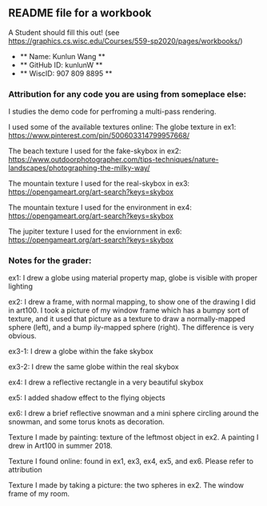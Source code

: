 ## README file for a workbook

A Student should fill this out! (see https://graphics.cs.wisc.edu/Courses/559-sp2020/pages/workbooks/)

- ** Name: Kunlun Wang ** 
- ** GitHub ID: kunlunW ** 
- ** WiscID: 907 809 8895 **

### Attribution for any code you are using from someplace else:

I studies the demo code for perfroming a multi-pass rendering. 

I used some of the available textures online: 
The globe texture in ex1: https://www.pinterest.com/pin/500603314799957668/

The beach texture I used for the fake-skybox in ex2: https://www.outdoorphotographer.com/tips-techniques/nature-landscapes/photographing-the-milky-way/

The mountain texture I used for the real-skybox in ex3: https://opengameart.org/art-search?keys=skybox

The mountain texture I used for the environment in ex4: https://opengameart.org/art-search?keys=skybox

The jupiter texture I used for the enviornment in ex6: https://opengameart.org/art-search?keys=skybox


### Notes for the grader: 

ex1: I drew a globe using material property map, globe is  visible with proper lighting 

ex2: I drew a frame, with normal mapping, to show one of the drawing I did in art100. I took a picture of my window frame which has a bumpy sort of texture, and it used that picture as a texture to draw a normally-mapped sphere (left), and a bump
ily-mapped sphere (right). The difference is very obvious. 

ex3-1: I drew a globe within the fake skybox 

ex3-2: I drew the same globe within the real skybox 

ex4: I drew a reflective rectangle in a very beautiful skybox 

ex5: I added shadow effect to the flying objects

ex6: I drew a brief reflective snowman and a mini sphere circling around the snowman, and some torus knots as decoration. 




Texture I made by painting: texture of the leftmost object in ex2. A painting I drew in Art100 in summer 2018. 

Texture I found online: found in ex1, ex3, ex4, ex5, and ex6. Please refer to attribution 

Texture I made by taking a picture: the two spheres in ex2. The window frame of my room. 